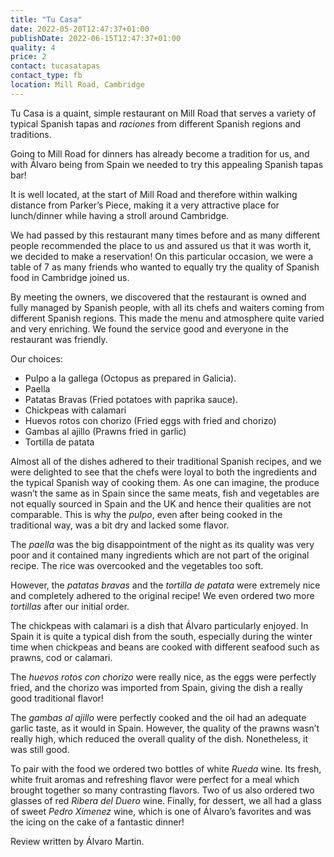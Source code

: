 ```yaml
---
title: "Tu Casa"
date: 2022-05-20T12:47:37+01:00
publishDate: 2022-06-15T12:47:37+01:00
quality: 4
price: 2
contact: tucasatapas
contact_type: fb
location: Mill Road, Cambridge
---
```


Tu Casa is a quaint, simple restaurant on Mill Road that serves a variety of typical Spanish tapas and *raciones* from different Spanish regions and traditions. 

<!--more-->

Going to Mill Road for dinners has already become a tradition for us, and with Álvaro being from Spain we needed to try this appealing Spanish tapas bar! 

It is well located, at the start of Mill Road and therefore within walking distance from Parker’s Piece, making it a very attractive place for lunch/dinner while having a stroll around Cambridge. 

We had passed by this restaurant many times before and as many different people recommended the place to us and assured us that it was worth it, we decided to make a reservation! On this particular occasion, we were a table of 7 as many friends who wanted to equally try the quality of Spanish food in Cambridge joined us.

By meeting the owners, we discovered that the restaurant is owned and fully managed by Spanish people, with all its chefs and waiters coming from different Spanish regions. This made the menu and atmosphere quite varied and very enriching. We found the service good and everyone in the restaurant was friendly.

Our choices: 

* Pulpo a la gallega (Octopus as prepared in Galicia).
* Paella
* Patatas Bravas (Fried potatoes with paprika sauce).
* Chickpeas with calamari
* Huevos rotos con chorizo (Fried eggs with fried and chorizo)
* Gambas al ajillo (Prawns fried in garlic)
* Tortilla de patata

Almost all of the dishes adhered to their traditional Spanish recipes, and we were delighted to see that the chefs were loyal to both the ingredients and the typical Spanish way of cooking them. As one can imagine, the produce wasn’t the same as in Spain since the same meats, fish and vegetables are not equally sourced in Spain and the UK and hence their qualities are not comparable. This is why the *pulpo*, even after being cooked in the traditional way, was a bit dry and lacked some flavor. 

The *paella* was the big disappointment of the night as its quality was very poor and it contained many ingredients which are not part of the original recipe. The rice was overcooked and the vegetables too soft.

However, the *patatas bravas* and the *tortilla de patata* were extremely nice and completely adhered to the original recipe! We even ordered two more *tortillas* after our initial order. 

The chickpeas with calamari is a dish that Álvaro particularly enjoyed. In Spain it is quite a typical dish from the south, especially  during the winter time when chickpeas and beans are cooked with different seafood such as prawns, cod or calamari. 

The *huevos rotos con chorizo* were really nice, as the eggs were perfectly fried, and the chorizo was imported from Spain, giving the dish a really good traditional flavor!

The *gambas al ajillo* were perfectly cooked and the oil had an adequate garlic taste, as it would in Spain. However, the quality of the prawns wasn’t really high, which reduced the overall quality of the dish. Nonetheless, it was still good. 

To pair with the food we ordered two bottles of white *Rueda* wine. Its fresh, white fruit aromas and refreshing flavor were perfect for a meal which brought together so many contrasting flavors. Two of us also ordered two glasses of red *Ribera del Duero* wine. Finally, for dessert, we all had a glass of sweet *Pedro Ximenez* wine, which is one of Álvaro’s favorites and was the icing on the cake of a fantastic dinner!

Review written by Álvaro Martin.

